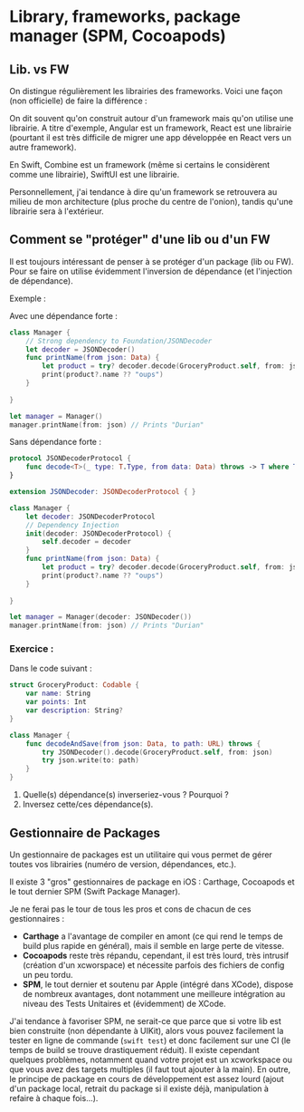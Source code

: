 # Library, frameworks, package manager (SPM, Cocoapods)

## Lib. vs FW
On distingue régulièrement les librairies des frameworks. Voici une façon (non officielle) de faire la différence :

On dit souvent qu'on construit autour d'un framework mais qu'on utilise une librairie. A titre d'exemple, Angular est un framework, React est une librairie (pourtant il est très difficile de migrer une app développée en React vers un autre framework).

En Swift, Combine est un framework (même si certains le considèrent comme une librairie), SwiftUI est une librairie.

Personnellement, j'ai tendance à dire qu'un framework se retrouvera au milieu de mon architecture (plus proche du centre de l'onion), tandis qu'une librairie sera à l'extérieur.

## Comment se "protéger" d'une lib ou d'un FW

Il est toujours intéressant de penser à se protéger d'un package (lib ou FW). Pour se faire on utilise évidemment l'inversion de dépendance (et l'injection de dépendance).

Exemple :

Avec une dépendance forte :

```swift
class Manager {
    // Strong dependency to Foundation/JSONDecoder
    let decoder = JSONDecoder()
    func printName(from json: Data) {
        let product = try? decoder.decode(GroceryProduct.self, from: json)
        print(product?.name ?? "oups")
    }
    
}

let manager = Manager()
manager.printName(from: json) // Prints "Durian"
```

Sans dépendance forte :

```swift
protocol JSONDecoderProtocol {
    func decode<T>(_ type: T.Type, from data: Data) throws -> T where T: Decodable
}

extension JSONDecoder: JSONDecoderProtocol { }

class Manager {
    let decoder: JSONDecoderProtocol
    // Dependency Injection
    init(decoder: JSONDecoderProtocol) {
        self.decoder = decoder
    }
    func printName(from json: Data) {
        let product = try? decoder.decode(GroceryProduct.self, from: json)
        print(product?.name ?? "oups")
    }
    
}

let manager = Manager(decoder: JSONDecoder())
manager.printName(from: json) // Prints "Durian"
```

### Exercice :

Dans le code suivant :

```swift
struct GroceryProduct: Codable {
    var name: String
    var points: Int
    var description: String?
}

class Manager {
    func decodeAndSave(from json: Data, to path: URL) throws {
        try JSONDecoder().decode(GroceryProduct.self, from: json)
        try json.write(to: path)
    }
}
```

1. Quelle(s) dépendance(s) inverseriez-vous ? Pourquoi ?
1. Inversez cette/ces dépendance(s).


## Gestionnaire de Packages

Un gestionnaire de packages est un utilitaire qui vous permet de gérer toutes vos librairies (numéro de version, dépendances, etc.).

Il existe 3 "gros" gestionnaires de package en iOS : Carthage, Cocoapods et le tout dernier SPM (Swift Package Manager).

Je ne ferai pas le tour de tous les pros et cons de chacun de ces gestionnaires :
- **Carthage** a l'avantage de compiler en amont (ce qui rend le temps de build plus rapide en général), mais il semble en large perte de vitesse.
- **Cocoapods** reste très répandu, cependant, il est très lourd, très intrusif (création d'un xcworspace) et nécessite parfois des fichiers de config un peu tordu.
- **SPM**, le tout dernier et soutenu par Apple (intégré dans XCode), dispose de nombreux avantages, dont notamment une meilleure intégration au niveau des Tests Unitaires et (évidemment) de XCode.

J'ai tendance à favoriser SPM, ne serait-ce que parce que si votre lib est bien construite (non dépendante à UIKit), alors vous pouvez facilement la tester en ligne de commande (`swift test`) et donc facilement sur une CI (le temps de build se trouve drastiquement réduit). Il existe cependant quelques problèmes, notamment quand votre projet est un xcworkspace ou que vous avez des targets multiples (il faut tout ajouter à la main). En outre, le principe de package en cours de développement est assez lourd (ajout d'un package local, retrait du package si il existe déjà, manipulation à refaire à chaque fois...).
